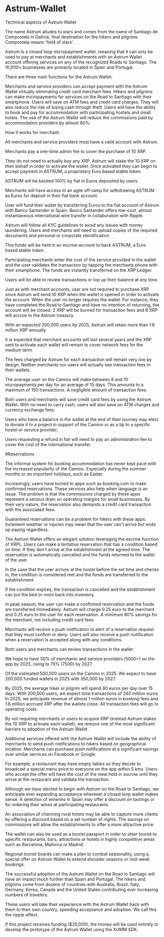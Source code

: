# Astrum-Wallet

Technical aspects of Astrum Wallet

The name Astrum alludes to stars and comes from the name of Santiago de Compostela in Galicia, final destination for the hikers and pilgrims. Compostela means 'field of stars'.

Astrum is a closed loop micropayment wallet, meaning that it can only be used to pay at merchants and establishments with an Astrum Wallet account offering services on any of the recognized Roads to Santiago. The 10,000+ businesses are primarily located in Spain and Portugal. 

There are three main functions for the Astrum Wallet:

Merchants and service providers can accept payment with the Astrum Wallet virtually eliminating credit card merchant fees. 
Hikers and pilgrims can make micropayments for services on the Road to Santiago with their smartphone. Users will save on ATM fees and credit card charges. They will also reduce the risk of losing cash through theft. 
Users will have the ability to book and pay for accommodation with participating hostels and small hotels. The use of the Astrum Wallet will reduce the commissions paid by accommodation providers by almost 80%. 

How it works for merchant:

All merchants and service providers must have a valid account with Astrum. 

Merchants pay a one-time admin fee to cover the purchase of 10 XRP.

They do not need to actually buy any XRP. Astrum will stake the 10 XRP on their behalf in order to activate the wallet. Once activated they can begin to accept payment in ASTRUM, a proprietary Euro based stable token.

ASTRUM will be backed 100% by fiat in Euros deposited by users. 

Merchants will have access to an agile off-ramp for withdrawing ASTRUM as Euros for deposit in their fiat bank account. 

User will fund their wallet by transferring Euros to the fiat account of Astrum with Banco Santander in Spain. Banco Santander offers low-cost, almost instantaneous international wire transfer in collaboration with Ripple. 

Astrum will follow all KYC guidelines to avoid any issues with money laundering. Users and merchants will need to upload copies of the required documents and personal or corporate identification.

This funds will be held in an escrow account to back ASTRUM, a Euro based stable token. 

Participating merchants enter the cost of the service provided in the wallet and the user validates the transaction by tapping the merchants phone with their smartphone. The funds are instantly transferred on the XRP Ledger. 

Users will be able to review transactions or top up their balance at any time. 

Just as with merchant accounts, user are not required to purchase XRP since Astrum will send 10 XRP when the wallet is opened in order to activate the account. When the user no longer requires the wallet. For instance, they have completed the Road to Santiago and have no intention of returning, the account will be closed. 2 XRP will be burned for transaction fees and 8 XRP will accrue to the Astrum treasury. 

With an expected 200,000 users by 2025, Astrum will retain more than 1.6 million XRP annually. 

It is expected that merchant accounts will last several years and the XRP sent to activate each wallet will remain to cover network fees for the medium term. 

The fees charged by Astrum for each transaction will remain very low by design. Neither merchants nor users will actually see transaction fees in their wallets. 

The average user on the Camino will make between 8 and 10 micropayments per day for an average of 15 days. This amounts to a maximum of 150 transactions. A negligible amount of transaction fees. 

Both users and merchants will save credit card fees by using the Astrum Wallet. With no need to carry cash, users will also save on ATM charges and currency exchange fees.

Users who have a balance in the wallet at the end of their journey may elect to donate it to a project in support of the Camino or as a tip to a specific hostel or service provider. 

Users requesting a refund in fiat will need to pay an administration fee to cover the cost of the international transfer. 

#Reservations

The informal system for booking accommodation has never kept pace with the increased popularity of the Camino. Especially during the summer months or on important holidays, such as Easter. 

Increasingly, users have turned to apps such as booking.com to make confirmed reservations. These services also help when language is an issue. The problem is that the commissions charged by these apps represent a serious drain on operating margins for small businesses. By their very nature, the reservation also demands a credit card transaction with the associated fees. 

Guaranteed reservations can be a problem for hikers with these apps. Inclement weather or injuries may mean that the user can't arrive but ends up paying regardless. 

The Astrum Wallet offers an elegant solution leveraging the escrow function of XRPL. Users can make a tentative reservation that has a condition based on time. If they don't arrive at the establishment at the agreed time. The reservation is automatically cancelled and the funds returned to the wallet of the user. 

In the case that the user arrives at the hostel before the set time and checks in, the condition is considered met and the funds are transferred to the establishment.

If the condition expires, the transaction is cancelled and the establishment can put the bed or room back into inventory. 

In peak season, the user can make a confirmed reservation and the funds are transferred immediately. Astrum will charge 0.25 euro to the merchant and 0.25 euro to the user for each reservation. A minimum 80% savings for the merchant, not including credit card fees. 

Merchants will receive a push notification to alert of a reservation request that they must confirm or deny. Users will also receive a push notification when a reservation is accepted along with any conditions. 

Both users and merchants can review transactions in the wallet. 

We hope to have 50% of merchants and service providers (5000+) on the app by 2025, rising to 75% (7500) by 2027.

Of the estimated 500,000 users on the Camino in 2025. We expect to have 200,000 funded wallets in 2025 with 350,000 by 2027. 

By 2025, the average hiker or pilgrim will spend 80 euros per day over 15 days. With 200,000 users, we expect total transactions of 240 million euros. In 2025, we anticipate revenue of almost 1 million euros in booking fees and 1.6 million accrued XRP after the wallets close. All transaction fees will go to operating costs. 

By not requiring merchants or users to acquire XRP (instead Astrum stakes the 10 XRP to activate each wallet), we remove one of the most significant barriers to adoption of the Astrum Wallet. 

Additional services offered with the Astrum Wallet will include the ability of merchants to send push notifications to hikers based on geographical location. Merchants can purchase push notifications at a significant savings over similar services on Facebook or Google. 

For example, a restaurant may have empty tables so they decide to broadcast a special menu price to everyone on the app within 5 kms. Users who accept the offer will have the cost of the meal held in escrow until they arrive at the restaurant and validate the transaction. 

Although we have elected to begin with Astrum on the Road to Santiago, we anticipate ever expanding acceptance wherever a closed loop wallet makes sense. A selection of wineries in Spain may offer a discount on tastings or for ordering their wines at participating restaurants. 

An association of charming rural hotels may be able to capture more clients by offering a discount based on a set number of nights. The savings on commissions will allow the establishments to offer a more attractive price. 

The wallet can also be used as a tourist passport in order to steer tourist to specific restaurants, bars, attractions or hotels in highly competitive areas such as Barcelona, Mallorca or Madrid. 

Regional tourist boards can make a plan to combat seasonality, using a, special offer on Astrum Wallet to extend shoulder seasons or mid-week bookings. 

The successful adoption of the Astrum Wallet on the Road to Santiago will have an impact much further than Spain and Portugal. The hikers and pilgrims come from dozens of countries with Australia, Brazil. Italy, Germany, Korea, Canada and the United States contributing ever increasing numbers of travelers. 

These users will take their experience with the Astrum Wallet back with them to their own country, speeding acceptance and adoption. We call this the ripple effect. 

If this project receives funding ($25,000), the money will be used entirely to develop the prototype of the Astrum Wallet using the XUMM SDK. 
